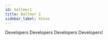 ```yaml
---
id: ballmer1
title: Ballmer 1
sidebar_label: Steve
---
```

Developers Developers Developers Developers!
